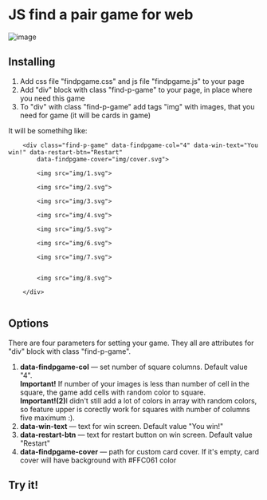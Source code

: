 <h1>JS find a pair game for web</h1>

![image](https://user-images.githubusercontent.com/63814143/219867063-e7417144-b592-453f-8e77-4ff0e330efd4.png)

<h2>Installing</h2>
<ol>
<li>Add css file "findpgame.css" and js file "findpgame.js" to your page</li>
<li>Add "div" block with class "find-p-game" to your page, in place where you need this game</li>
<li>To "div" with class "find-p-game" add tags "img" with images, that you need for game (it will be cards in game)</li>
</ol>

<div>It will be somethihg like:</div>
<code>
    &lt;div class="find-p-game" data-findpgame-col="4" data-win-text="You win!" data-restart-btn="Restart"
        data-findpgame-cover="img/cover.svg"&gt;<br>
        &lt;img src="img/1.svg"&gt;<br>
        &lt;img src="img/2.svg"&gt;<br>
        &lt;img src="img/3.svg"&gt;<br>
        &lt;img src="img/4.svg"&gt;<br>
        &lt;img src="img/5.svg"&gt;<br>
        &lt;img src="img/6.svg"&gt;<br>
        &lt;img src="img/7.svg"&gt;<br><br>
        &lt;img src="img/8.svg"&gt;<br>
    &lt;/div&gt;<br>
</code>

<h2>Options</h2>
There are four parameters for setting your game. They all are attributes for "div" block with class "find-p-game".
<ol>
<li><b>data-findpgame-col</b> &mdash; set number of square columns. Default value "4".<br>
<b>Important!</b> If number of your images is less than number of cell in the square, the game add cells with random color to square.<br>
<b>Important!(2)</b>I didn't still add a lot of colors in array with random colors, so feature upper is corectly work for squares with number of columns five maximum :).
</li>
<li><b>data-win-text</b> &mdash; text for win screen. Default value "You win!"</li>
<li><b>data-restart-btn</b> &mdash; text for restart button on win screen. Default value "Restart"</li>
<li><b>data-findpgame-cover</b> &mdash; path for custom card cover. If it's empty, card cover will have background with #FFC061 color</li>
</ol>

<h2>Try it!</h2>
<a href="https://okeok.github.io/projects/find-a-pair-game/"></a>
